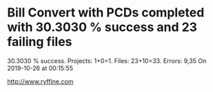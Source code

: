 # Bill Convert with PCDs completed with 30.3030 % success and 23 failing files

30.3030 % success. Projects: 1+0=1.  Files: 23+10=33. Errors: 9,35  On 2019-10-26 at 00:15:55





http://www.ryffine.com
